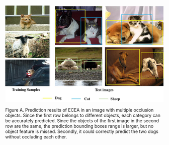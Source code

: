 ![image-20230704092425451](assets/FigureA.png)

Figure A. Prediction results of ECEA in an image with multiple occlusion objects. Since the first row belongs to different objects, each category can be accurately predicted. Since the objects of the first image in the second row are the same, the prediction bounding boxes range is larger, but no object feature is missed. Secondly, it could correctly predict the two dogs without occluding each other.



